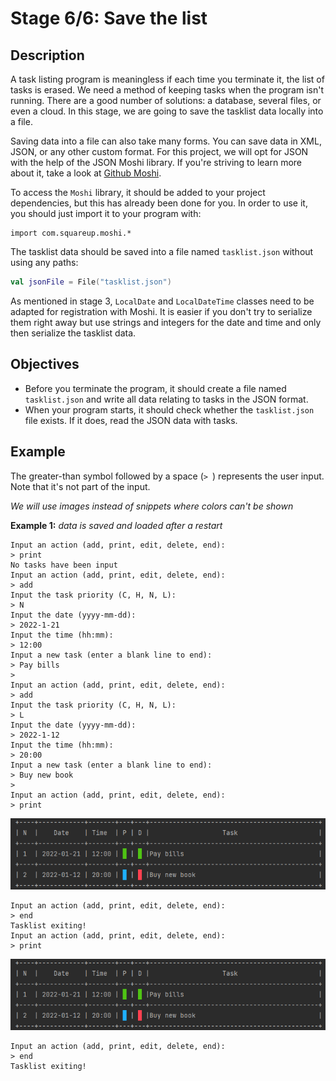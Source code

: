 # Stage 6/6: Save the list
## Description
A task listing program is meaningless if each time you terminate it, the list of tasks is erased. We need a method of keeping tasks when the program isn't running. There are a good number of solutions: a database, several files, or even a cloud. In this stage, we are going to save the tasklist data locally into a file.

Saving data into a file can also take many forms. You can save data in XML, JSON, or any other custom format. For this project, we will opt for JSON with the help of the JSON Moshi library. If you're striving to learn more about it, take a look at <a href="https://github.com/square/moshi">Github Moshi</a>.

To access the `Moshi` library, it should be added to your project dependencies, but this has already been done for you. In order to use it, you should just import it to your program with:
```
import com.squareup.moshi.*
```

The tasklist data should be saved into a file named `tasklist.json` without using any paths:
```kotlin
val jsonFile = File("tasklist.json")
```

As mentioned in stage 3, `LocalDate` and `LocalDateTime` classes need to be adapted for registration with Moshi. It is easier if you don't try to serialize them right away but use strings and integers for the date and time and only then serialize the tasklist data.

## Objectives
- Before you terminate the program, it should create a file named `tasklist.json` and write all data relating to tasks in the JSON format.
- When your program starts, it should check whether the `tasklist.json` file exists. If it does, read the JSON data with tasks.

## Example
The greater-than symbol followed by a space (`> `) represents the user input. Note that it's not part of the input.

<i>We will use images instead of snippets where colors can't be shown</i>

<b>Example 1:</b> <i>data is saved and loaded after a restart</i>
```
Input an action (add, print, edit, delete, end):
> print
No tasks have been input
Input an action (add, print, edit, delete, end):
> add
Input the task priority (C, H, N, L):
> N
Input the date (yyyy-mm-dd):
> 2022-1-21
Input the time (hh:mm):
> 12:00
Input a new task (enter a blank line to end):
> Pay bills
>
Input an action (add, print, edit, delete, end):
> add
Input the task priority (C, H, N, L):
> L
Input the date (yyyy-mm-dd):
> 2022-1-12
Input the time (hh:mm):
> 20:00
Input a new task (enter a blank line to end):
> Buy new book
>
Input an action (add, print, edit, delete, end):
> print
```
![Task list](p07.png)
```
Input an action (add, print, edit, delete, end):
> end
Tasklist exiting!
Input an action (add, print, edit, delete, end):
> print
```
![Task list](p07.png)
```
Input an action (add, print, edit, delete, end):
> end
Tasklist exiting!
```
